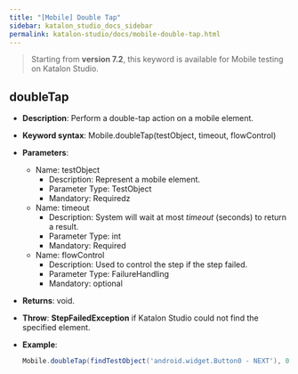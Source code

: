 ```yaml
---
title: "[Mobile] Double Tap"
sidebar: katalon_studio_docs_sidebar
permalink: katalon-studio/docs/mobile-double-tap.html
---
```

> Starting from **version 7.2**, this keyword is available for Mobile testing on Katalon Studio.

## doubleTap

* **Description**: Perform a double-tap action on a mobile element.
* **Keyword syntax**: Mobile.doubleTap(testObject, timeout, flowControl)
* **Parameters**:
  * Name: testObject
    * Description: Represent a mobile element.
    * Parameter Type: TestObject
    * Mandatory: Requiredz
  * Name: timeout
    * Description: System will wait at most _timeout_ (seconds) to return a result.
    * Parameter Type: int
    * Mandatory: Required
  * Name: flowControl
    * Description: Used to control the step if the step failed.
    * Parameter Type: FailureHandling
    * Mandatory: optional
* **Returns**: void.
* **Throw**: **StepFailedException** if Katalon Studio could not find the specified element.
* **Example**:

  ``` groovy
  Mobile.doubleTap(findTestObject('android.widget.Button0 - NEXT'), 0)
  ```
